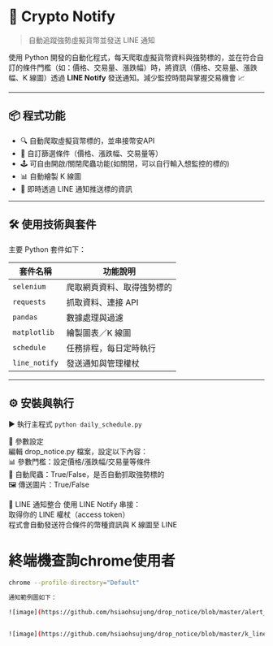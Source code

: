 # 🚀 Crypto Notify  
> 自動追蹤強勢虛擬貨幣並發送 LINE 通知

使用 Python 開發的自動化程式，每天爬取虛擬貨幣資料與強勢標的，並在符合自訂的條件門檻（如：價格、交易量、漲跌幅）時，將資訊（價格、交易量、漲跌幅、K 線圖）透過 **LINE Notify** 發送通知。減少監控時間與掌握交易機會 📈

---

## 📦 程式功能

- 🔍 自動爬取虛擬貨幣標的，並串接幣安API
- 🎯 自訂篩選條件（價格、漲跌幅、交易量等）
- 🕹️ 可自由開啟/關閉爬蟲功能(如關閉，可以自行輸入想監控的標的)
- 📊 自動繪製 K 線圖
- 📩 即時透過 LINE 通知推送標的資訊

---

## 🛠️ 使用技術與套件

主要 Python 套件如下：

| 套件名稱       | 功能說明                  |
|----------------|--------------------------|
| `selenium`     | 爬取網頁資料、取得強勢標的 |
| `requests`     | 抓取資料、連接 API        |
| `pandas`       | 數據處理與過濾            |
| `matplotlib`   | 繪製圖表／K 線圖          |
| `schedule`     | 任務排程，每日定時執行     |
| `line_notify`  | 發送通知與管理權杖         |

---

## ⚙️ 安裝與執行

▶️ 執行主程式
```python daily_schedule.py ```

🧩 參數設定  
編輯 drop_notice.py 檔案，設定以下內容：    
📊 參數門檻：設定價格/漲跌幅/交易量等條件  
🔄 自動爬蟲：True/False，是否自動抓取強勢標的  
🖼️ 傳送圖片：True/False  

💬 LINE 通知整合
使用 LINE Notify 串接：  
取得你的 LINE 權杖（access token）  
程式會自動發送符合條件的幣種資訊與 K 線圖至 LINE  

# 終端機查詢chrome使用者
```bash
chrome --profile-directory="Default"

通知範例圖如下：

![image](https://github.com/hsiaohsujung/drop_notice/blob/master/alert_info.png)


![image](https://github.com/hsiaohsujung/drop_notice/blob/master/k_line.jpg)
